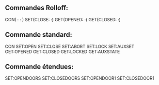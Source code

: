 Commandes Rolloff:
------------------
CON( : : )
SET(CLOSE: :)
GET(OPENED: :)
GET(CLOSED: :)


Commande standard:
------------------
CON
SET:OPEN
SET:CLOSE
SET:ABORT
SET:LOCK
SET:AUXSET
GET:OPENED
GET:CLOSED
GET:LOCKED
GET:AUXSTATE

Commande étendues:
------------------
SET:OPENDOORS
SET:CLOSEDOORS
SET:OPENDOOR1
SET:CLOSEDOOR1


